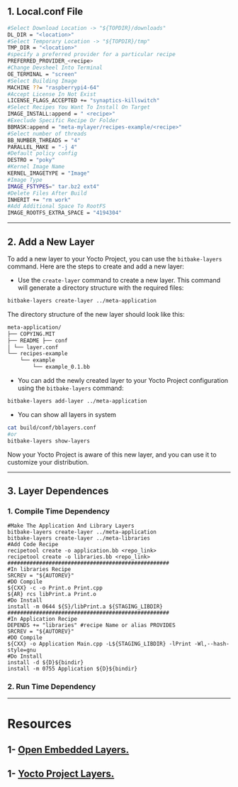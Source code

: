 

## 1. Local.conf File

```bash
#Select Download Location -> "${TOPDIR}/downloads"
DL_DIR = "<location>"
#Select Temporary Location -> "${TOPDIR}/tmp"
TMP_DIR = "<location>"
#specify a preferred provider for a particular recipe
PREFERRED_PROVIDER_<recipe>
#Change Devsheel Into Terminal
OE_TERMINAL = "screen"
#Select Building Image
MACHINE ??= "raspberrypi4-64"
#Accept License In Not Exist
LICENSE_FLAGS_ACCEPTED += "synaptics-killswitch"
#Select Recipes You Want To Install On Target
IMAGE_INSTALL:append = " <recipe>"
#Execlude Specific Recipe Or Folder
BBMASK:append = "meta-mylayer/recipes-example/<recipe>"
#Select number of threads 
BB_NUMBER_THREADS = "4"
PARALLEL_MAKE = "-j 4"
#Default policy config
DESTRO = "poky"
#Kernel Image Name
KERNEL_IMAGETYPE = "Image"
#Image Type
IMAGE_FSTYPES=" tar.bz2 ext4"
#Delete Files After Build
INHERIT += "rm work"
#Add Additional Space To RootFS
IMAGE_ROOTFS_EXTRA_SPACE = "4194304"
```

---
## 2. Add a New Layer

To add a new layer to your Yocto Project, you can use the `bitbake-layers` command. Here are the steps to create and add a new layer:

- Use the `create-layer` command to create a new layer. This command will generate a directory structure with the required files:

```BASH
bitbake-layers create-layer ../meta-application
```

The directory structure of the new layer should look like this:

```md
meta-application/
├── COPYING.MIT 
├── README ├── conf
│ └── layer.conf
└── recipes-example
	└── example
		└── example_0.1.bb
```

- You can add the newly created layer to your Yocto Project configuration using the `bitbake-layers` command:

```Bash
bitbake-layers add-layer ../meta-application
```

- You can show all layers in system 

```bash
cat build/conf/bblayers.conf
#or 
bitbake-layers show-layers
```

Now your Yocto Project is aware of this new layer, and you can use it to customize your distribution.

___
## 3. Layer Dependences

### 1.  Compile Time Dependency  

```SHELL
#Make The Application And Library Layers
bitbake-layers create-layer ../meta-application
bitbake-layers create-layer ../meta-libraries
#Add Code Recipe
recipetool create -o application.bb <repo_link>
recipetool create -o libraries.bb <repo_link>
###################################################
#In libraries Recipe
SRCREV = "${AUTOREV}"
#DO Compile
${CXX} -c -o Print.o Print.cpp
${AR} rcs libPrint.a Print.o
#Do Install
install -m 0644 ${S}/libPrint.a ${STAGING_LIBDIR}
###################################################
#In Application Recipe
DEPENDS += "libraries" #recipe Name or alias PROVIDES
SRCREV = "${AUTOREV}"
#DO Compile
${CXX} -o Application Main.cpp -L${STAGING_LIBDIR} -lPrint -Wl,--hash-style=gnu
#Do Install
install -d ${D}${bindir}
install -m 0755 Application ${D}${bindir}
```

### 2.  Run Time Dependency  


___
# Resources
## 1- [Open Embedded Layers.](https://layers.openembedded.org/layerindex/branch/master/layers/)
## 1- [Yocto Project Layers.](https://www.yoctoproject.org/development/yocto-project-compatible-layers/)